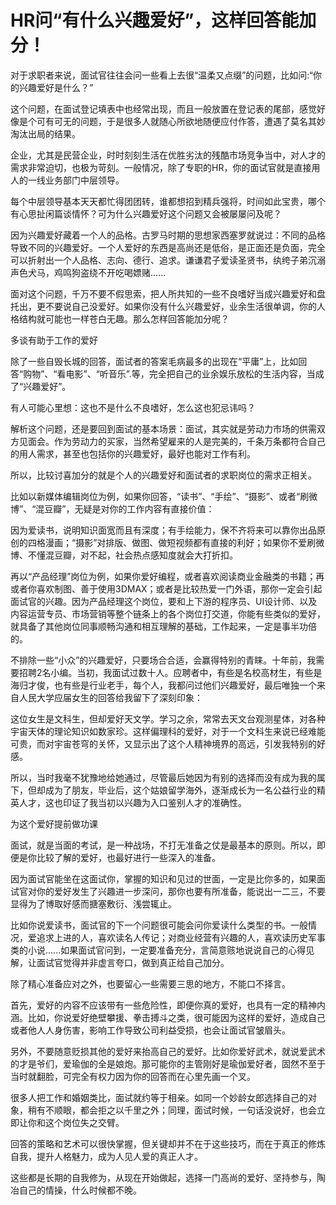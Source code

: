 # HR问“有什么兴趣爱好”，这样回答能加分！
对于求职者来说，面试官往往会问一些看上去很“温柔又点缀”的问题，比如问:“你的兴趣爱好是什么？”

 

这个问题，在面试登记填表中也经常出现，而且一般放置在登记表的尾部，感觉好像是个可有可无的问题，于是很多人就随心所欲地随便应付作答，遭遇了莫名其妙淘汰出局的结果。

 

企业，尤其是民营企业，时时刻刻生活在优胜劣汰的残酷市场竞争当中，对人才的需求非常迫切，也极为苛刻。一般情况，除了专职的HR，你的面试官就是直接用人的一线业务部门中层领导。

 

每个中层领导基本天天都忙得团团转，谁都想招到精兵强将，时间如此宝贵，哪个有心思扯闲篇谈情怀？可为什么兴趣爱好这个问题又会被屡屡问及呢？

 

因为兴趣爱好藏着一个人的品格。古罗马时期的思想家西塞罗就说过：不同的品格导致不同的兴趣爱好。一个人爱好的东西是高尚还是低俗，是正面还是负面，完全可以折射出一个人品格、志向、德行、追求。谦谦君子爱读圣贤书，纨绔子弟沉溺声色犬马，鸡鸣狗盗绕不开吃喝嫖赌......

 

面对这个问题，千万不要不假思索，把人所共知的一些不良嗜好当成兴趣爱好和盘托出，更不要说自己没爱好。如果你没有什么兴趣爱好，业余生活很单调，你的人格结构就可能也一样苍白无趣。那么怎样回答能加分呢？





 

多谈有助于工作的爱好

 

 除了一些自毁长城的回答，面试者的答案毛病最多的出现在“平庸”上，比如回答“购物”、“看电影”、“听音乐”.等，完全把自己的业余娱乐放松的生活内容，当成了“兴趣爱好”。

    

有人可能心里想：这也不是什么不良嗜好，怎么这也犯忌讳吗？

 

解析这个问题，还是要回到面试的基本场景：面试，其实就是劳动力市场的供需双方见面会。作为劳动力的买家，当然希望雇来的人是完美的，千条万条都符合自己的用人需求，甚至也包括你的兴趣爱好，最好也能对工作有利。

 

所以，比较讨喜加分的就是个人的兴趣爱好和面试者的求职岗位的需求正相关。

    

比如以新媒体编辑岗位为例，如果你回答，“读书”、“手绘”、“摄影”、或者“刷微博”、“混豆瓣”，无疑是对你的工作内容有直接价值：

 

因为爱读书，说明知识面宽而且有深度；有手绘能力，保不齐将来可以靠你出品原创的四格漫画；“摄影”对排版、做图、做短视频都有直接的利好；如果你不爱刷微博、不懂混豆瓣，对不起，社会热点感知度就会大打折扣。

 

再以“产品经理”岗位为例，如果你爱好编程，或者喜欢阅读商业金融类的书籍；再或者你喜欢制图、善于使用3DMAX；或者是比较热爱一门外语，那你一定会引起面试官的兴趣。因为产品经理这个岗位，要和上下游的程序员、UI设计师、以及内容运营专员、市场营销等整个链条上的各个岗位打交道，你能有些类似的爱好，就具备了其他岗位同事顺畅沟通和相互理解的基础，工作起来，一定是事半功倍的。

 

不排除一些“小众”的兴趣爱好，只要场合合适，会赢得特别的青睐。十年前，我需要招聘2名小编。当初，我面试过数十人。应聘者中，有些是名校高材生，有些是海归才俊，也有些是行业老手，每个人，我都问过他们兴趣爱好，最后唯独一个来自人民大学应届女生的回答给我留下了深刻印象：

 

这位女生是文科生，但却爱好天文学。学习之余，常常去天文台观测星体，对各种宇宙天体的理论知识如数家珍。这样偏理科的爱好，对于一个文科生来说已经难能可贵，而对宇宙苍穹的关怀，又显示出了这个人精神境界的高远，引发我特别的好感。

 

所以，当时我毫不犹豫地给她通过，尽管最后她因为有别的选择而没有成为我的属下，但却成为了朋友，毕业后，这个姑娘留学海外，逐渐成长为一名公益行业的精英人才，这也印证了我当初以兴趣为入口鉴别人才的准确性。

 





为这个爱好提前做功课

 

面试，就是当面的考试，是一种战场，不打无准备之仗是最基本的原则。所以，即便是你比较了解的爱好，也最好进行一些深入的准备。

 

因为面试官能坐在这面试你，掌握的知识和见过的世面，一定是比你多的，如果面试官对你的爱好发生了兴趣进一步深问，那你也要有所准备，能说出一二三，不要显得为了博取好感而搪塞敷衍、浅尝辄止。

 

比如你说爱读书，面试官的下一个问题很可能会问你爱读什么类型的书。一般情况，爱追求上进的人，喜欢读名人传记；对商业经营有兴趣的人，喜欢读历史军事类的小说......如果面试官问到，一定要准备充分，言简意赅地说说自己的心得见解，让面试官觉得并非虚言夸口，做到真正给自己加分。

 

除了精心准备应对之外，也要留心一些需要三思的地方，不能口不择言。

 

首先，爱好的内容不应该带有一些危险性，即便你真的爱好，也具有一定的精神内涵。比如，你说爱好绝壁攀援、拳击搏斗之类，很可能因为这样的爱好，造成自己或者他人人身伤害，影响工作导致公司利益受损，也会让面试官皱眉头。

 

另外，不要随意贬损其他的爱好来抬高自己的爱好。比如你爱好武术，就说爱武术的才是爷们，爱瑜伽的全是娘炮。那可能你的主管刚好是瑜伽爱好者，固然不至于当时就翻脸，可完全有权力因为你的回答而在心里先画一个叉。

 

很多人把工作和婚姻类比，面试就约等于相亲。如同一个妙龄女郎选择自己的对象，稍有不顺眼，都会拒之以千里之外；同理，面试时候，一句话没说好，也会立即让你和这个岗位失之交臂。

 

回答的策略和艺术可以很快掌握，但关键却并不在于这些技巧，而在于真正的修炼自我，提升人格魅力，成为人见人爱的真正人才。



这些都是长期的自我修为，从现在开始做起，选择一门高尚的爱好、坚持参与，陶冶自己的情操，什么时候都不晚。

